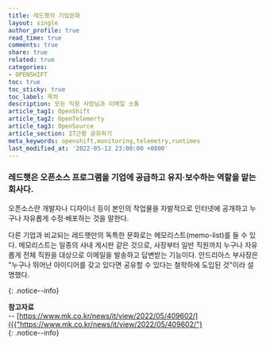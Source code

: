 ```yaml
---
title: 레드햇의 기업문화
layout: single
author_profile: true
read_time: true
comments: true
share: true
related: true
categories:
- OPENSHIFT
toc: true
toc_sticky: true
toc_label: 목차
description: 모든 직원 사장님과 이메일 소통 
article_tag1: OpenShift
article_tag2: OpenTelemerty
article_tag3: OpenSource
article_section: IT근황 공유하기
meta_keywords: openshift,monitoring,telemetry,runtimes
last_modified_at: '2022-05-12 23:00:00 +0800'
---
```



### 레드햇은 오픈소스 프로그램을 기업에 공급하고 유지·보수하는 역할을 맡는 회사다. 

오픈소스란 개발자나 디자이너 등이 본인의 작업물을 자발적으로 인터넷에 공개하고 누구나 자유롭게 수정·배포하는 것을 말한다.

다른 기업과 비교되는 레드햇만의 독특한 문화로는 메모리스트(memo-list)를 들 수 있다. 메모리스트는 일종의 사내 게시판 같은 것으로, 사장부터 일반 직원까지 누구나 자유롭게 전체 직원을 대상으로 이메일을 발송하고 답변받는 기능이다. 안드리아스 부사장은 "누구나 뛰어난 아이디어를 갖고 있다면 공유할 수 있다는 철학하에 도입된 것"이라 설명했다.



{: .notice--info}

**참고자료** <br>
-- [https://www.mk.co.kr/news/it/view/2022/05/409602/]({{"https://www.mk.co.kr/news/it/view/2022/05/409602/"} <br>
{: .notice--info}
